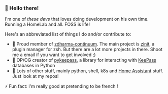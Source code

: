 ### 🍱 Hello there!

I'm one of *these devs* that loves doing development on his own time.
Running a HomeLab and all. FOSS is life!

Here's an abbreviated list of things I do and/or contribute to:

- 👺 Proud member of [zdharma-continuum](https://github.com/zdharma-continuum).
The main project is [zinit](https://github.com/zdharma-continuum/zinit), a
plugin manager for zsh. But there are a lot more projects in there. Shoot me a
email if you want to get involved ;)
- 🏣 OP/OG creator of [pykeepass](https://github.com/libkeepass/pykeepass),
a library for interacting with [KeePass](https://keepass.info/) databases in
Python
- 🍥 Lots of other stuff, mainly python, shell, k8s and
[Home Assistant](https://github.com/home-assistant/core) stuff. Just look at my
repos!

⚡ Fun fact: I'm really good at pretending to be french !

<!-- vim: set ft=markdown et ts=2 sw=2 textwidth=80 wrapmargin=2 :-->
